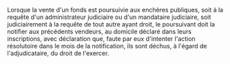 Lorsque la vente d'un fonds est poursuivie aux enchères publiques, soit à la requête d'un administrateur judiciaire ou d'un mandataire judiciaire, soit judiciairement à la requête de tout autre ayant droit, le poursuivant doit la notifier aux précédents vendeurs, au domicile déclaré dans leurs inscriptions, avec déclaration que, faute par eux d'intenter l'action résolutoire dans le mois de la notification, ils sont déchus, à l'égard de l'adjudicataire, du droit de l'exercer.
